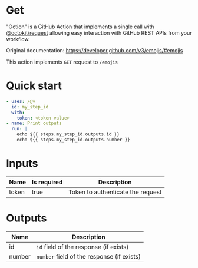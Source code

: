 # Get

"Oction" is a GitHub Action that implements a single call with 
[@octokit/request](https://www.npmjs.com/package/@octokit/request)
allowing easy interaction with GitHub REST APIs from your workflow.

Original documentation: https://developer.github.com/v3/emojis/#emojis

This action implements `GET` request to `/emojis`


# Quick start

```yaml
- uses: /@v
  id: my_step_id
  with:
    token: <token value>
- name: Print outputs
  run: |
    echo ${{ steps.my_step_id.outputs.id }}
    echo ${{ steps.my_step_id.outputs.number }}
```


# Inputs

| Name | Is required | Description |
|---|---|---|
|token|true|Token to authenticate the request

# Outputs

| Name | Description |
|---|---|
|id|`id` field of the response (if exists)|
|number|`number` field of the response (if exists)|

